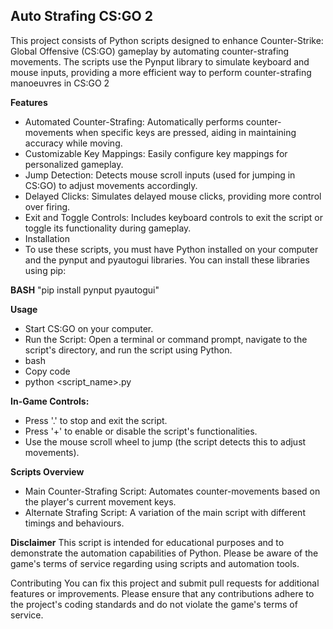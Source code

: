 <h2> Auto Strafing CS:GO 2</h2>

This project consists of Python scripts designed to enhance Counter-Strike: Global Offensive (CS:GO) gameplay by automating counter-strafing movements. The scripts use the Pynput library to simulate keyboard and mouse inputs, providing a more efficient way to perform counter-strafing manoeuvres in CS:GO 2

**Features**

- Automated Counter-Strafing: Automatically performs counter-movements when specific keys are pressed, aiding in maintaining accuracy while moving.
- Customizable Key Mappings: Easily configure key mappings for personalized gameplay.
- Jump Detection: Detects mouse scroll inputs (used for jumping in CS:GO) to adjust movements accordingly.
- Delayed Clicks: Simulates delayed mouse clicks, providing more control over firing.
- Exit and Toggle Controls: Includes keyboard controls to exit the script or toggle its functionality during gameplay.
- Installation
- To use these scripts, you must have Python installed on your computer and the pynput and pyautogui libraries. You can install these libraries using pip:

**BASH**
"pip install pynput pyautogui"


**Usage**

- Start CS:GO on your computer.
- Run the Script: Open a terminal or command prompt, navigate to the script's directory, and run the script using Python.
- bash
- Copy code
- python <script_name>.py

**In-Game Controls:**

- Press '.' to stop and exit the script.
- Press '+' to enable or disable the script's functionalities.
- Use the mouse scroll wheel to jump (the script detects this to adjust movements).

**Scripts Overview**

- Main Counter-Strafing Script: Automates counter-movements based on the player's current movement keys.
- Alternate Strafing Script: A variation of the main script with different timings and behaviours.

**Disclaimer**
This script is intended for educational purposes and to demonstrate the automation capabilities of Python. Please be aware of the game's terms of service regarding using scripts and automation tools.

Contributing
You can fix this project and submit pull requests for additional features or improvements. Please ensure that any contributions adhere to the project's coding standards and do not violate the game's terms of service.
